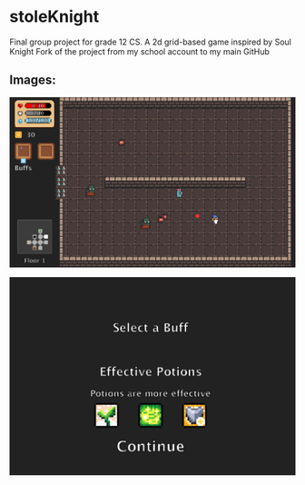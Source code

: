 # stoleKnight
Final group project for grade 12 CS. A 2d grid-based game inspired by Soul Knight
Fork of the project from my school account to my main GitHub

## Images:
![main game](maingame.png)

![upgrade](upgradescene.png)

